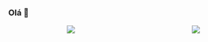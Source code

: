 ### Olá 👋
<div style="width: 100%; justify-content: space-around; display: flex">
    <img src="https://github-readme-stats.vercel.app/api/top-langs/?username=perigorvladimir&layout=compact"/>
    <img src="https://skillicons.dev/icons?i=java,spring,ts,vue,postgres,gitlab&perline=2&theme=light" />
</div>

